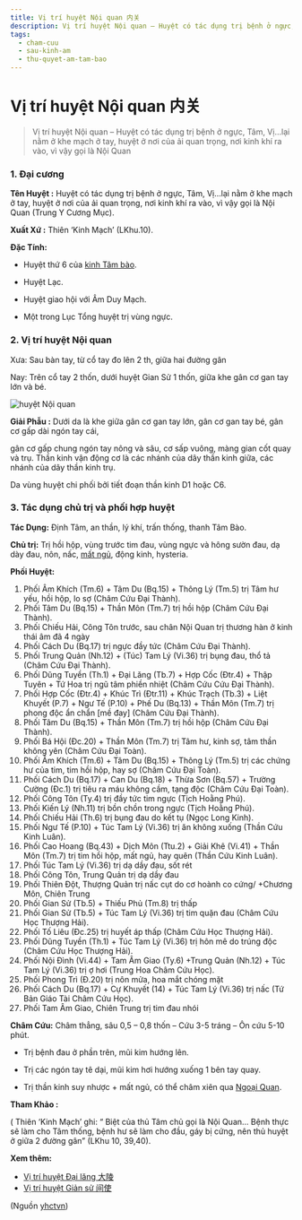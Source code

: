 ```yaml
---
title: Vị trí huyệt Nội quan 内关
description: Vị trí huyệt Nội quan – Huyệt có tác dụng trị bệnh ở ngực, Tâm, Vị…lại nằm ở khe mạch ở tay, huyệt ở nơi của ải quan trọng, nơi kinh khí ra vào, vì vậy gọi là Nội Quan
tags:
  - cham-cuu
  - sau-kinh-am
  - thu-quyet-am-tam-bao
---
```


# Vị trí huyệt Nội quan 内关 

> Vị trí huyệt Nội quan – Huyệt có tác dụng trị bệnh ở ngực, Tâm, Vị…lại nằm ở khe mạch ở tay, huyệt ở nơi của ải quan trọng, nơi kinh khí ra vào, vì vậy gọi là Nội Quan

### 1. Đại cương

**Tên Huyệt :** Huyệt có tác dụng trị bệnh ở ngực, Tâm, Vị…lại nằm ở khe mạch ở tay, huyệt ở nơi của ải quan trọng, nơi kinh khí ra vào, vì vậy gọi là Nội Quan (Trung Y Cương Mục).

**Xuất Xứ :** Thiên ‘Kinh Mạch’ (LKhu.10).

**Đặc Tính:**

+ Huyệt thứ 6 của [kinh Tâm bào](/yhctvn/kinh-thu-quyet-am-tam-bao).

+ Huyệt Lạc.

+ Huyệt giao hội với Âm Duy Mạch.

+ Một trong Lục Tổng huyệt trị vùng ngực.

### 2. Vị trí huyệt Nội quan

Xưa: Sau bàn tay, từ cổ tay đo lên 2 th, giữa hai đường gân

Nay: Trên cổ tay 2 thốn, dưới huyệt Gian Sử 1 thốn, giữa khe gân cơ gan tay lớn và bé.

![huyệt Nội quan](/imgs/yhctvn/huyet-noi-quan-300x169.jpg)

**Giải Phẫu :** Dưới da là khe giữa gân cơ gan tay lớn, gân cơ gan tay bé, gân cơ gấp dài ngón tay cái,

gân cơ gấp chung ngón tay nông và sâu, cơ sấp vuông, màng gian cốt quay và trụ. Thần kinh vận động cơ là các nhánh của dây thần kinh giữa, các nhánh của dây thần kinh trụ.

Da vùng huyệt chi phối bởi tiết đoạn thần kinh D1 hoặc C6.

### 3. Tác dụng chủ trị và phối hợp huyệt

**Tác Dụng:** Định Tâm, an thần, lý khí, trấn thống, thanh Tâm Bào.

**Chủ trị:** Trị hồi hộp, vùng trước tim đau, vùng ngực và hông sườn đau, dạ dày đau, nôn, nấc, [mất ngủ](/yhctvn/chung-mat-ngu-theo-dong-y), động kinh, hysteria.

**Phối Huyệt:**

1. Phối Âm Khích (Tm.6) + Tâm Du (Bq.15) + Thông Lý (Tm.5) trị Tâm hư yếu, hồi hộp, lo sợ (Châm Cứu Đại Thành).
2. Phối Tâm Du (Bq.15) + Thần Môn (Tm.7) trị hồi hộp (Châm Cứu Đại Thành).
3. Phối Chiếu Hải, Công Tôn trước, sau chân Nội Quan trị thương hàn ở kinh thái âm đã 4 ngày
4. Phối Cách Du (Bq.17) trị ngực đầy tức (Châm Cứu Đại Thành).
5. Phối Trung Quản (Nh.12) + (Túc) Tam Lý (Vi.36) trị bụng đau, thổ tả (Châm Cứu Đại Thành).
6. Phối Dũng Tuyền (Th.1) + Đại Lăng (Tb.7) + Hợp Cốc (Đtr.4) + Thập Tuyên + Tứ Hoa trị ngũ tâm phiền nhiệt (Châm Cứu Cứu Đại Thành).
7. Phối Hợp Cốc (Đtr.4) + Khúc Trì (Đtr.11) + Khúc Trạch (Tb.3) + Liệt Khuyết (P.7) + Ngư Tế (P.10) + Phế Du (Bq.13) + Thần Môn (Tm.7) trị phong độc ẩn chẩn [mề đay] (Châm Cứu Đại Thành).
8. Phối Tâm Du (Bq.15) + Thần Môn (Tm.7) trị hồi hộp (Châm Cứu Đại Thành).
9. Phối Bá Hội (Đc.20) + Thần Môn (Tm.7) trị Tâm hư, kinh sợ, tâm thần không yên (Châm Cứu Đại Toàn).
10. Phối Âm Khích (Tm.6) + Tâm Du (Bq.15) + Thông Lý (Tm.5) trị các chứng hư của tim, tim hồi hộp, hay sợ (Châm Cứu Đại Toàn).
11. Phối Cách Du (Bq.17) + Can Du (Bq.18) + Thừa Sơn (Bq.57) + Trường Cường (Đc.1) trị tiêu ra máu không cầm, tạng độc (Châm Cứu Đại Toàn).
12. Phối Công Tôn (Ty.4) trị đầy tức tim ngực (Tịch Hoằng Phú).
13. Phối Kiến Lý (Nh.11) trị bồn chồn trong ngực (Tịch Hoằng Phú).
14. Phối Chiếu Hải (Th.6) trị bụng đau do kết tụ (Ngọc Long Kinh).
15. Phối Ngư Tế (P.10) + Túc Tam Lý (Vi.36) trị ăn không xuống (Thần Cứu Kinh Luân).
16. Phối Cao Hoang (Bq.43) + Dịch Môn (Ttu.2) + Giải Khê (Vi.41) + Thần Môn (Tm.7) trị tim hồi hộp, mất ngủ, hay quên (Thần Cứu Kinh Luân).
17. Phối Túc Tam Lý (Vi.36) trị dạ dầy đau, sốt rét
18. Phối Công Tôn, Trung Quản trị dạ dầy đau
19. Phối Thiên Đột, Thượng Quản trị nấc cụt do cơ hoành co cứng/ +Chương Môn, Chiên Trung
20. Phối Gian Sử (Tb.5) + Thiếu Phủ (Tm.8) trị thấp
21. Phối Gian Sử (Tb.5) + Túc Tam Lý (Vi.36) trị tim quặn đau (Châm Cứu Học Thượng Hải).
22. Phối Tố Liêu (Đc.25) trị huyết áp thấp (Châm Cứu Học Thượng Hải).
23. Phối Dũng Tuyền (Th.1) + Túc Tam Lý (Vi.36) trị hôn mê do trúng độc (Châm Cứu Học Thượng Hải).
24. Phối Nội Đình (Vi.44) + Tam Âm Giao (Ty.6) +Trung Quản (Nh.12) + Túc Tam Lý (Vi.36) trị ợ hơi (Trung Hoa Châm Cứu Học).
25. Phối Phong Trì (Đ.20) trị nôn mửa, hoa mắt chóng mặt
26. Phối Cách Du (Bq.17) + Cự Khuyết (14) + Túc Tam Lý (Vi.36) trị nấc (Tứ Bản Giáo Tài Châm Cứu Học).
27. Phối Tam Âm Giao, Chiên Trung trị tim đau nhói

**Châm Cứu:** Châm thẳng, sâu 0,5 – 0,8 thốn – Cứu 3-5 tráng – Ôn cứu 5-10 phút.

+ Trị bệnh đau ở phần trên, mũi kim hướng lên.

+ Trị các ngón tay tê dại, mũi kim hơi hướng xuống 1 bên tay quay.

+ Trị thần kinh suy nhược + mất ngủ, có thể châm xiên qua [Ngoại Quan](/yhctvn/vi-tri-huyet-ngoai-quan-%e5%a4%96%e5%85%b3).

**Tham Khảo :**

( Thiên ‘Kinh Mạch’ ghi: “ Biệt của thủ Tâm chủ gọi là Nội Quan… Bệnh thực sẽ làm cho Tâm thống, bệnh hư sẽ làm cho đầu, gáy bị cứng, nên thủ huyệt ở giữa 2 đường gân” (LKhu 10, 39,40).

**Xem thêm:**

* [Vị trí huyệt Đại lăng 大陵](/yhctvn/vi-tri-huyet-dai-lang-%e5%a4%a7%e9%99%b5)
* [Vị trí huyệt Giản sử 间使](/yhctvn/vi-tri-huyet-gian-su-%e9%97%b4%e4%bd%bf)

(Nguồn <a href="https://yhctvn.com/vi-tri-huyet-noi-quan-内关/" target="_blank">yhctvn</a>)

